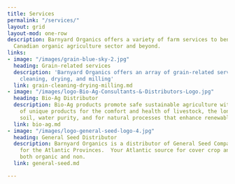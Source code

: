 ```yaml
---
title: Services
permalink: "/services/"
layout: grid
layout-mod: one-row
description: Barnyard Organics offers a variety of farm services to benefit the Atlantic
  Canadian organic agriculture sector and beyond.
links:
- image: "/images/grain-blue-sky-2.jpg"
  heading: Grain-related services
  description: 'Barnyard Organics offers an array of grain-related services, including:
    cleaning, drying, and milling'
  link: grain-cleaning-drying-milling.md
- image: "/images/logo-Bio-Ag-Consultants-&-Distributors-Logo.jpg"
  heading: Bio-Ag Distributor
  description: Bio-Ag products promote safe sustainable agriculture with a variety
    of unique products for the comfort and health of livestock, the longevity of our
    soil, water purity, and for natural processes that enhance renewable resources.
  link: bio-ag.md
- image: "/images/logo-general-seed-logo-4.jpg"
  heading: General Seed Distributor
  description: Barnyard Organics is a distributor of General Seed Company’s products
    for the Atlantic Provinces.  Your Atlantic source for cover crop and forage seeds,
    both organic and non.
  link: general-seed.md

---
```

